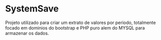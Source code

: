 # SystemSave
Projeto utilizado para criar um extrato de valores por periodo, totalmente focado em dominios do bootstrap e PHP puro alem do MYSQL para armazenar os dados.
